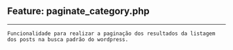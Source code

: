 ## Feature: paginate_category.php

---

    Funcionalidade para realizar a paginação dos resultados da listagem dos posts na busca padrão do wordpress.
